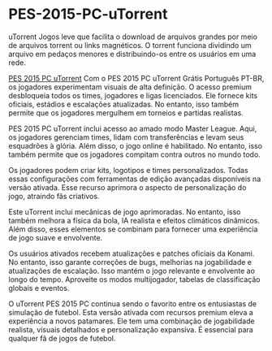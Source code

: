 # PES-2015-PC-uTorrent
uTorrent Jogos leve que facilita o download de arquivos grandes por  meio de arquivos torrent ou links magnéticos. O torrent funciona dividindo  um arquivo em pedaços menores e distribuindo-os entre os usuários em uma rede. 

<a href="https://torrentjogo.com/pes-2015-pc-utorrent//">PES 2015 PC uTorrent</a>
Com o PES 2015 PC uTorrent Grátis Português PT-BR, os jogadores experimentam visuais de alta definição. O acesso premium desbloqueia todos os times, jogadores e ligas licenciados. Ele fornece kits oficiais, estádios e escalações atualizadas. No entanto, isso também permite que os jogadores mergulhem em torneios e partidas realistas.

PES 2015 PC uTorrent inclui acesso ao amado modo Master League. Aqui, os jogadores gerenciam times, lidam com transferências e levam seus esquadrões à glória. Além disso, o jogo online é habilitado. No entanto, isso também permite que os jogadores compitam contra outros no mundo todo.

Os jogadores podem criar kits, logotipos e times personalizados. Todas essas configurações com ferramentas de edição avançadas disponíveis na versão ativada. Esse recurso aprimora o aspecto de personalização do jogo, atraindo fãs criativos.

Este uTorrent inclui mecânicas de jogo aprimoradas. No entanto, isso também melhora a física da bola, IA realista e efeitos climáticos dinâmicos. Além disso, esses elementos se combinam para fornecer uma experiência de jogo suave e envolvente.

Os usuários ativados recebem atualizações e patches oficiais da Konami. No entanto, isso garante correções de bugs, melhorias na jogabilidade e atualizações de escalação. Isso mantém o jogo relevante e envolvente ao longo do tempo. Aproveite os modos multijogador, tabelas de classificação globais e eventos.

O uTorrent PES 2015 PC continua sendo o favorito entre os entusiastas de simulação de futebol. Esta versão ativada com recursos premium eleva a experiência a novos patamares. Ele tem uma combinação de jogabilidade realista, visuais detalhados e personalização expansiva. É essencial para qualquer fã de jogos de futebol.
